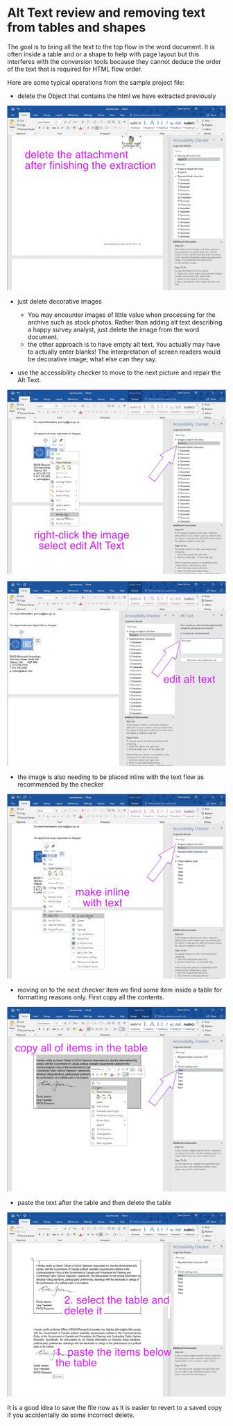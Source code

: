 # Alt Text review and removing text from tables and shapes

The goal is to bring all the text to the top flow in the word document. It is often inside a table and or a shape to help with page layout but this interferes with the conversion tools because they cannot deduce the order of the text that is required for HTML flow order.

Here are some typical operations from the sample project file:

- delete the Object that contains the html we have extracted previously

![delete Object](images/3-accessibilitypart1-1.png)

- just delete decorative images

    - You may encounter images of little value when processing for the archive such as stock photos.  Rather than adding alt text describing a happy survey analyst, just delete the image from the word document.
    - the other approach is to have empty alt text.  You actually may have to actually enter blanks!  The interpretation of screen readers would be decorative image; what else can they say.
    
- use the accessibility checker to move to the next picture and repair the Alt Text.

![edit Alt Text on Logo](images/3-accessibilitypart1-2.png)

![enter correct Alt Text on Logo](images/3-accessibilitypart1-3.png)

- the image is also needing to be placed inline with the text flow as recommended by the checker

![make image inLine with text](images/3-accessibilitypart1-4.png)

- moving on to the next checker item we find some item inside a table for formatting reasons only.  First copy all the contents.

![copy all text inside a table](images/3-accessibilitypart1-5.png)

- paste the text after the table and then delete the table

![paste the text outside the table](images/3-accessibilitypart1-6.png)

It is a good idea to save the file now as it is easier to revert to a saved copy if you accidentally do some incorrect delete.